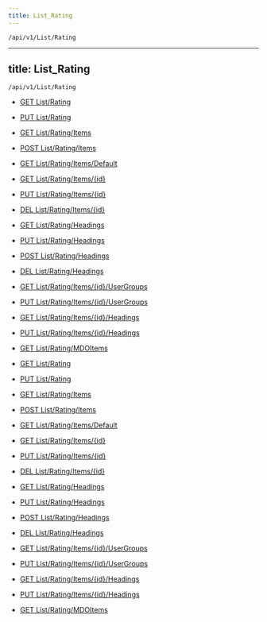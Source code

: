 ```yaml
---
title: List_Rating
---
```


```http
/api/v1/List/Rating
```

---

title: List_Rating
---

```http
/api/v1/List/Rating
```

* [GET List/Rating](v1RatingList_GetListDefinition.md)

* [PUT List/Rating](v1RatingList_SetListDefinition.md)

* [GET List/Rating/Items](v1RatingList_GetAllSaleStageEntity.md)

* [POST List/Rating/Items](v1RatingList_PostSaleStageEntity.md)

* [GET List/Rating/Items/Default](v1RatingList_CreateDefaultSaleStageEntity.md)

* [GET List/Rating/Items/{id}](v1RatingList_GetSaleStageEntity.md)

* [PUT List/Rating/Items/{id}](v1RatingList_PutSaleStageEntity.md)

* [DEL List/Rating/Items/{id}](v1RatingList_DeleteSaleStageEntity.md)

* [GET List/Rating/Headings](v1RatingList_GetSaleStageEntityHeadings.md)

* [PUT List/Rating/Headings](v1RatingList_PutSaleStageEntityHeadings.md)

* [POST List/Rating/Headings](v1RatingList_PostSaleStageEntityHeading.md)

* [DEL List/Rating/Headings](v1RatingList_DeleteSaleStageEntityHeadings.md)

* [GET List/Rating/Items/{id}/UserGroups](v1RatingList_GetSaleStageEntityUserGroupsForListItem.md)

* [PUT List/Rating/Items/{id}/UserGroups](v1RatingList_PutSaleStageEntityUserGroupsForListItem.md)

* [GET List/Rating/Items/{id}/Headings](v1RatingList_GetSaleStageEntityHeadingsForListItem.md)

* [PUT List/Rating/Items/{id}/Headings](v1RatingList_PutSaleStageEntityHeadingsForListItem.md)

* [GET List/Rating/MDOItems](v1RatingList_GetMDOList.md)

* [GET List/Rating](v1RatingList_GetListDefinition.md)

* [PUT List/Rating](v1RatingList_SetListDefinition.md)

* [GET List/Rating/Items](v1RatingList_GetAllSaleStageEntity.md)

* [POST List/Rating/Items](v1RatingList_PostSaleStageEntity.md)

* [GET List/Rating/Items/Default](v1RatingList_CreateDefaultSaleStageEntity.md)

* [GET List/Rating/Items/{id}](v1RatingList_GetSaleStageEntity.md)

* [PUT List/Rating/Items/{id}](v1RatingList_PutSaleStageEntity.md)

* [DEL List/Rating/Items/{id}](v1RatingList_DeleteSaleStageEntity.md)

* [GET List/Rating/Headings](v1RatingList_GetSaleStageEntityHeadings.md)

* [PUT List/Rating/Headings](v1RatingList_PutSaleStageEntityHeadings.md)

* [POST List/Rating/Headings](v1RatingList_PostSaleStageEntityHeading.md)

* [DEL List/Rating/Headings](v1RatingList_DeleteSaleStageEntityHeadings.md)

* [GET List/Rating/Items/{id}/UserGroups](v1RatingList_GetSaleStageEntityUserGroupsForListItem.md)

* [PUT List/Rating/Items/{id}/UserGroups](v1RatingList_PutSaleStageEntityUserGroupsForListItem.md)

* [GET List/Rating/Items/{id}/Headings](v1RatingList_GetSaleStageEntityHeadingsForListItem.md)

* [PUT List/Rating/Items/{id}/Headings](v1RatingList_PutSaleStageEntityHeadingsForListItem.md)

* [GET List/Rating/MDOItems](v1RatingList_GetMDOList.md)
